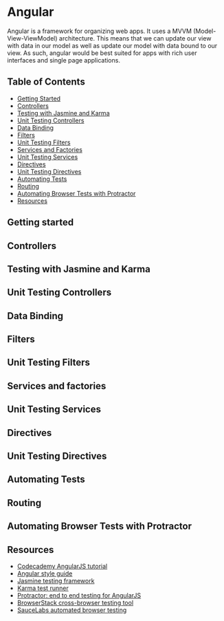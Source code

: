 Angular
====== 
 
Angular is a framework for organizing web apps.  It uses a MVVM (Model-View-ViewModel) architecture. This means that we can update our view with data in our model as well as update our model with data bound to our view. As such, angular would be best suited for apps with rich user interfaces and single page applications.
 
Table of Contents
------------------------
 
- [Getting Started](#Getting-Started)
- [Controllers](#Controllers)
- [Testing with Jasmine and Karma](#Testing-with-Jasmine-and-Karma)
- [Unit Testing Controllers](#Unit-Testing-Controllers)
- [Data Binding](#Data-Binding)
- [Filters](#Filters)
- [Unit Testing Filters](#Unit-Testing-Filters)
- [Services and Factories](#Services-and-Factories)
- [Unit Testing Services](#Unit-Testing-Services)
- [Directives](#Directives)
- [Unit Testing Directives](#Unit-Testing-Directives)
- [Automating Tests](#Automating-tests) 
- [Routing](#Routing)
- [Automating Browser Tests with Protractor](#Automating-Browser-Tests-with-Protractor)
- [Resources](#Resources)
 
Getting started
--------------------
 
Controllers
---------------
 
Testing with Jasmine and Karma
--------------------------------------------
 
Unit Testing Controllers
--------------------------------
 
Data Binding
-----------------
 
 
Filters
---------
 
Unit Testing Filters
-------------------------
 
Services and factories
------------------------------
 
Unit Testing Services
-----------------------------
 
Directives
--------------
 
Unit Testing Directives
-------------------------------
 
Automating Tests
------------------------
 
Routing
-----------
 
Automating Browser Tests with Protractor
--------------------------------------------------------
 
Resources
---------------
 
- [Codecademy AngularJS tutorial](https://www.codecademy.com/learn/learn-angularjs)
- [Angular style guide](https://github.com/johnpapa/angular-styleguide)
- [Jasmine testing framework](http://jasmine.github.io)
- [Karma test runner](http://karma-runner.github.io/1.0/index.html)
- [Protractor: end to end testing for AngularJS](http://www.protractortest.org)
- [BrowserStack cross-browser testing tool](https://www.browserstack.com)
- [SauceLabs automated browser testing](http://saucelabs.com)
 
 
 
 
